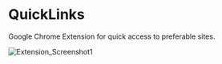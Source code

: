 # QuickLinks
Google Chrome Extension for quick access to preferable sites.


![Extension_Screenshot1](https://user-images.githubusercontent.com/65169803/116900536-77159480-ac56-11eb-865e-69bdd5e2560b.png)
